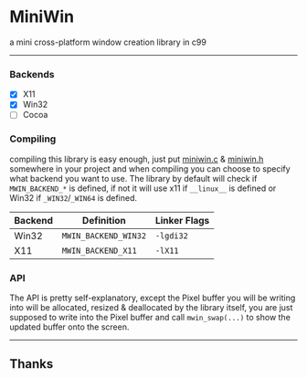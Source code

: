 # MiniWin
a mini cross-platform window creation library in c99

---

### Backends
- [x] X11
- [x] Win32
- [ ] Cocoa

### Compiling
compiling this library is easy enough, just put [miniwin.c](./src/miniwin.c) & [miniwin.h](./src/miniwin.h)
somewhere in your project and when compiling you can choose to specify what backend you want to use.  The library
by default will check if `MWIN_BACKEND_*` is defined, if not it will use x11 if `__linux__` is defined or Win32
if `_WIN32`/`_WIN64` is defined.

| Backend |      Definition      | Linker Flags |
|---------|----------------------|--------------|
| Win32   | `MWIN_BACKEND_WIN32` | `-lgdi32`    |
| X11     | `MWIN_BACKEND_X11`   | `-lX11`      |

### API
The API is pretty self-explanatory, except the Pixel buffer you will be writing into will be
allocated, resized & deallocated by the library itself, you are just supposed to write into
the Pixel buffer and call `mwin_swap(...)` to show the updated buffer onto the screen.

---

## Thanks

